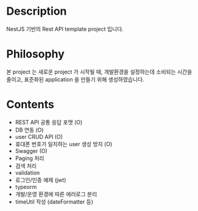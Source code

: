 # Description

NestJS 기반의 Rest API template project 입니다.

# Philosophy

본 project 는 새로운 project 가 시작될 때, 개발환경을 설정하는데 소비되는 시간을 줄이고, 표준화된 application 을 만들기 위해 생성하였습니다.

# Contents

* REST API 공통 응답 포맷 (O)
* DB 연동 (O)
* user CRUD API (O)
* 휴대폰 번호가 일치하는 user 생성 방지 (O)
* Swagger (O)
* Paging 처리
* 검색 처리
* validation
* 로그인/인증 예제 (jwt)
* typeorm
* 개발/운영 환경에 따른 에러로그 분리
* timeUtil 작성 (dateFormatter 등)
